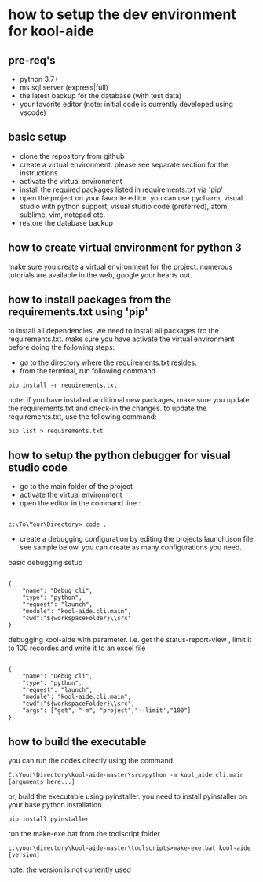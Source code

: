 # how to setup the dev environment for kool-aide

## pre-req's
- python 3.7+
- ms sql server (express|full)
- the latest backup for the database (with test data)
- your favorite editor (note: initial code is currently developed using vscode)

## basic setup
- clone the repository from github
- create a virtual environment. please see separate section for the instructions.
- activate the virtual environment
- install the required packages listed in requirements.txt via 'pip'
- open the project on your favorite editor. you can use pycharm, visual studio with python support, visual studio code (preferred), atom, sublime, vim, notepad etc.
- restore the database backup

## how to create virtual environment for python 3
make sure you create a virtual environment for the project. numerous tutorials are available in the web, google your hearts out.

## how to install packages from the requirements.txt using 'pip'
to install all dependencies, we need to install all packages fro the requirements.txt.  make sure you have activate the virtual environment before doing the following steps:
- go to the directory where the requirements.txt resides.
- from the terminal, run following command
```
pip install -r requirements.txt
```

note: if you have installed additional new packages, make sure you update the requirements.txt and check-in the changes. to update the requirements.txt, use the following command:
```
pip list > requirements.txt
```

## how to setup the python debugger for visual studio code
- go to the main folder of the project
- activate the virtual environment
- open the editor in the command line :

```

c:\To\Your\Directory> code . 

```

- create a debugging configuration by editing the projects launch.json file. see sample below. you can create as many configurations you need.

basic debugging setup
``` 

{
    "name": "Debug cli",
    "type": "python",
    "request": "launch",
    "module": "kool-aide.cli.main",
    "cwd":"${workspaceFolder}\\src"
}

```

debugging kool-aide with parameter. i.e. get the status-report-view , limit it to 100 recordes and write it to an excel file

```

{
    "name": "Debug cli",
    "type": "python",
    "request": "launch",
    "module": "kool-aide.cli.main",
    "cwd":"${workspaceFolder}\\src",
    "args": ["get", "-m", "project","--limit',"100"]
}

```

## how to build the executable
you can run the codes directly using the command
```
C:\Your\Directory\kool-aide-master\src>python -m kool_aide.cli.main [arguments here...]
```

or, build the executable using pyinstaller. you need to install pyinstaller on your base python installation.
```
pip install pyinstaller
```
run the make-exe.bat from the toolscript folder
```
c:\your\directory\kool-aide-master\toolscripts>make-exe.bat kool-aide [version]
```
note: the version is not currently used

